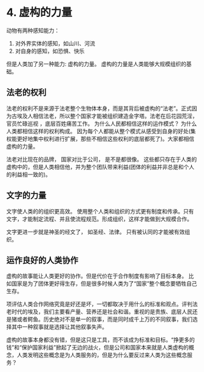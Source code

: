 # 4. 虚构的力量
动物有两种感知能力：

  1. 对外界实体的感知，如山川、河流
  2. 对自身的感知，如恐惧、快乐

但是人类加了另一种能力: 虚构的力量。 虚构的力量是人类能够大规模组织的基础。

## 法老的权利
法老的权利不是来源于法老整个生物体本身，而是其背后被虚构的“法老”。正式因为古埃及人相信法老，所以整个国家才能被组织建造金字塔。法老在后花园荒淫，官员忙碌巡视 ，底层百姓痛苦工作。 为什么人民都相信这样的运作模式？ 为什么人类都相信这样的权利构成。 因为每个人都能从整个模式从感受到自身的好处(集权能更好地集中权利进行扩展，那些不相信这些权利的底层都死了)。大家都相信虚构的力量。

法老对比现在的品牌， 国家对比于公司， 是不是都很像。 这些都只存在于人类的虚构中的，但是人类相信他，并为整个团队带来利益(团体的利益并非总是和个人的利益相一致的)。

## 文字的力量
文字使人类的的组织更高效。 使用整个人类和组织的方式更有制度和传承。只有文字，才能制定流程、并且使流程规范。形成组织，这样才能做到大规模合作。

文字更进一步就是神圣的经文了， 如圣经、法律。 只有被认同的才能被有效组织。

## 运作良好的人类协作
虚构的故事能让人类更好的协作。但是代价在于合作制度有影响了目标本身。 比如国家是为了团体更好得生存，但是很多时候人类为了“国家”整个概念要牺牲自己生存。

项评估人类合作网络究竟是好还是坏，一切都取决于用什么的标准和观点。评判法老时代的埃及，我们主要看产量、营养还是社会和谐。重视的是贵族、底层人民还是猪或者鳄鱼。历史绝对不是单一的叙事，而是同时成千上万的不同叙事，我们选择其中一种叙事就是选择让其他叙事失声。


虚构的故事本身都没有错，但是这只是工具，而不该成为标准和目标。“挣更多的钱”和“保护国家利益”掀起了无边的战火，但是公司和国家本来就是人类虚构的概念，人类发明这些概念是为人类服务的，但是为什么要反过来人类为这些概念服务？
